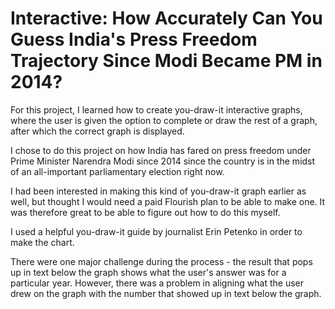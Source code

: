 # Interactive: How Accurately Can You Guess India's Press Freedom Trajectory Since Modi Became PM in 2014?

For this project, I learned how to create you-draw-it interactive graphs, where the user is given the option to complete or draw the rest of a graph, after which the correct graph is displayed. 

I chose to do this project on how India has fared on press freedom under Prime Minister Narendra Modi since 2014 since the country is in the midst of an all-important parliamentary election right now. 

I had been interested in making this kind of you-draw-it graph earlier as well, but thought I would need a paid Flourish plan to be able to make one. It was therefore great to be able to figure out how to do this myself.

I used a helpful you-draw-it guide by journalist Erin Petenko in order to make the chart.

There were one major challenge during the process - the result that pops up in text below the graph shows what the user's answer was for a particular year. However, there was a problem in aligning what the user drew on the graph with the number that showed up in text below the graph.
 
